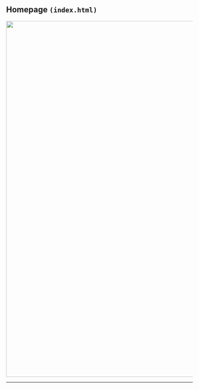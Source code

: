 ## Homepage `(index.html)`

 <img src="https://i.imgur.com/20amdRZ.jpg" width = "600" height = "959" align=center />




----------
